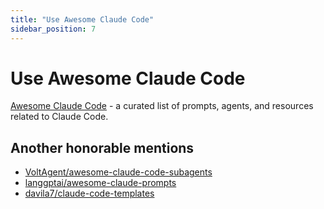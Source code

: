 ```yaml
---
title: "Use Awesome Claude Code"
sidebar_position: 7
---
```


# Use Awesome Claude Code

[Awesome Claude Code](https://github.com/hesreallyhim/awesome-claude-code) - a curated list of prompts, agents, and resources related to Claude Code.


## Another honorable mentions

- [VoltAgent/awesome-claude-code-subagents](https://github.com/VoltAgent/awesome-claude-code-subagents)
- [langgptai/awesome-claude-prompts](https://github.com/langgptai/awesome-claude-prompts)
- [davila7/claude-code-templates](https://github.com/davila7/claude-code-templates)
